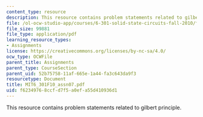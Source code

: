 ```yaml
---
content_type: resource
description: This resource contains problem statements related to gilbert principle.
file: /ol-ocw-studio-app/courses/6-301-solid-state-circuits-fall-2010/f62349768ccfd7f5a0efa55d410936d1_MIT6_301F10_assn07.pdf
file_size: 99881
file_type: application/pdf
learning_resource_types:
- Assignments
license: https://creativecommons.org/licenses/by-nc-sa/4.0/
ocw_type: OCWFile
parent_title: Assignments
parent_type: CourseSection
parent_uid: 52b75758-11af-665e-1a44-fa3c643da9f3
resourcetype: Document
title: MIT6_301F10_assn07.pdf
uid: f6234976-8ccf-d7f5-a0ef-a55d410936d1
---
```

This resource contains problem statements related to gilbert principle.